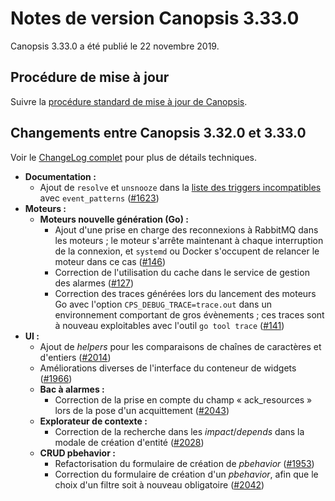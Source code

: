 # Notes de version Canopsis 3.33.0

Canopsis 3.33.0 a été publié le 22 novembre 2019.

## Procédure de mise à jour

Suivre la [procédure standard de mise à jour de Canopsis](../guide-administration/mise-a-jour/index.md).

## Changements entre Canopsis 3.32.0 et 3.33.0

Voir le [ChangeLog complet](https://git.canopsis.net/canopsis/canopsis/blob/develop/CHANGELOG.md) pour plus de détails techniques.

*  **Documentation :**
    *  Ajout de `resolve` et `unsnooze` dans la [liste des triggers incompatibles](../guide-administration/moteurs/moteur-action.md) avec `event_patterns` ([#1623](https://git.canopsis.net/canopsis/canopsis/issues/1623))
*  **Moteurs :**
    *  **Moteurs nouvelle génération (Go) :**
        *  Ajout d'une prise en charge des reconnexions à RabbitMQ dans les moteurs ; le moteur s'arrête maintenant à chaque interruption de la connexion, et `systemd` ou Docker s'occupent de relancer le moteur dans ce cas ([#146](https://git.canopsis.net/canopsis/go-engines/issues/146))
        *  Correction de l'utilisation du cache dans le service de gestion des alarmes ([#127](https://git.canopsis.net/canopsis/go-engines/issues/127))
        *  Correction des traces générées lors du lancement des moteurs Go avec l'option `CPS_DEBUG_TRACE=trace.out` dans un environnement comportant de gros évènements ; ces traces sont à nouveau exploitables avec l'outil `go tool trace` ([#141](https://git.canopsis.net/canopsis/go-engines/issues/141))
*  **UI :**
    *  Ajout de *helpers* pour les comparaisons de chaînes de caractères et d'entiers ([#2014](https://git.canopsis.net/canopsis/canopsis/issues/2014))
    *  Améliorations diverses de l'interface du conteneur de widgets ([#1966](https://git.canopsis.net/canopsis/canopsis/issues/1966))
    *  **Bac à alarmes :**
        *  Correction de la prise en compte du champ « ack\_resources » lors de la pose d'un acquittement ([#2043](https://git.canopsis.net/canopsis/canopsis/issues/2043))
    *  **Explorateur de contexte :**
        *  Correction de la recherche dans les *impact*/*depends* dans la modale de création d'entité ([#2028](https://git.canopsis.net/canopsis/canopsis/issues/2028))
    *  **CRUD pbehavior :**
        *  Refactorisation du formulaire de création de *pbehavior* ([#1953](https://git.canopsis.net/canopsis/canopsis/issues/1953))
        *  Correction du formulaire de création d'un *pbehavior*, afin que le choix d'un filtre soit à nouveau obligatoire ([#2042](https://git.canopsis.net/canopsis/canopsis/issues/2042))
